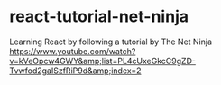 # react-tutorial-net-ninja
Learning React by following a tutorial by The Net Ninja https://www.youtube.com/watch?v=kVeOpcw4GWY&amp;list=PL4cUxeGkcC9gZD-Tvwfod2gaISzfRiP9d&amp;index=2
